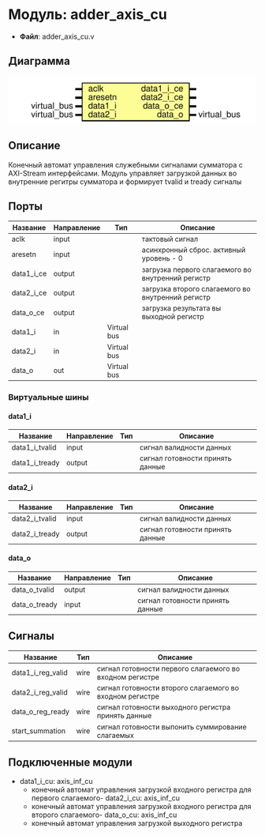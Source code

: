 
# Модуль: adder_axis_cu 
- **Файл**: adder_axis_cu.v

## Диаграмма
![Диаграмма](adder_axis_cu.svg "Диаграмма")
## Описание

Конечный автомат управления служебными сигналами сумматора
с AXI-Stream интерфейсами. Модуль управляет загрузкой данных
во внутренние регитры сумматора и формирует tvalid и tready
сигналы

## Порты

| Название   | Направление | Тип         | Описание                                          |
| ---------- | ----------- | ----------- | ------------------------------------------------- |
| aclk       | input       |             | тактовый сигнал                                   |
| aresetn    | input       |             | асинхронный сброс. активный уровень - 0           |
| data1_i_ce | output      |             | загрузка первого слагаемого во внутренний регистр |
| data2_i_ce | output      |             | загрузка второго слагаемого во внутренний регистр |
| data_o_ce  | output      |             | загрузка результата вы выходной регистр           |
| data1_i    | in          | Virtual bus |                                                   |
| data2_i    | in          | Virtual bus |                                                   |
| data_o     | out         | Virtual bus |                                                   |

### Виртуальные шины

#### data1_i

| Название       | Направление | Тип | Описание                         |
| -------------- | ----------- | --- | -------------------------------- |
| data1_i_tvalid | input       |     | сигнал валидности данных         |
| data1_i_tready | output      |     | сигнал готовности принять данные |
#### data2_i

| Название       | Направление | Тип | Описание                         |
| -------------- | ----------- | --- | -------------------------------- |
| data2_i_tvalid | input       |     | сигнал валидности данных         |
| data2_i_tready | output      |     | сигнал готовности принять данные |
#### data_o

| Название      | Направление | Тип | Описание                         |
| ------------- | ----------- | --- | -------------------------------- |
| data_o_tvalid | output      |     | сигнал валидности данных         |
| data_o_tready | input       |     | сигнал готовности принять данные |

## Сигналы

| Название          | Тип  | Описание                                                 |
| ----------------- | ---- | -------------------------------------------------------- |
| data1_i_reg_valid | wire | сигнал готовности первого слагаемого во входном регистре |
| data2_i_reg_valid | wire | сигнал готовности второго слагаемого во входном регистре |
| data_o_reg_ready  | wire | сигнал готовности выходного регистра принять данные      |
| start_summation   | wire | сигнал готовности выпонить суммирование слагаемых        |

## Подключенные модули

- data1_i_cu: axis_inf_cu
  -  конечный автомат управления загрузкой входного регистра для первого слагаемого- data2_i_cu: axis_inf_cu
  -  конечный автомат управления загрузкой входного регистра для второго слагаемого- data_o_cu: axis_inf_cu
  -  конечный автомат управления загрузкой выходного регистра